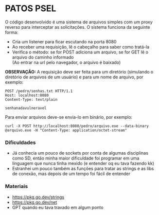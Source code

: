 # PATOS PSEL

O código desenvolvido é uma sistema de arquivos simples com um proxy reverso para interceptar as solicitações. O sistema funciona da seguinte forma:
- Cria um listener para ficar escutando na porta 8080
- Ao receber uma requisição, lê o cabeçalho para saber como tratá-la
- Verifica o método: se for POST adiciona um arquivo, se for GET lê o arquivo do caminho informado  
(Ao entrar na url pelo navegador, o arquivo é baixado)
  
**OBSERVAÇÃO:** A requisição deve ser feita para um diretório (simulando o diretório de arquivos de um usuário) e para um nome de arquivo, por exemplo:

```
POST /pedro/senhas.txt HTTP/1.1  
Host: localhost:8080  
Content-Type: text/plain

senhanadavulneravel
```
Para enviar arquivos deve-se envia-lo em binário, por exemplo:
```
curl -X POST http://localhost:8080/pedro/arquivo.exe --data-binary @arquivo.exe -H "Content-Type: application/octet-stream"
```

### Dificuldades  
- Já conhecia um pouco de sockets por conta de algumas disciplinas como SD, então minha maior dificuldade foi programar em uma linguagem que nunca tinha mexido (e entender oq eu tava fazendo kk)  
- Estranhei um pouco também as funções para tratar as strings e as libs de conexão, mas depois de um tempo foi fácil de entender

### Materiais
- https://pkg.go.dev/strings
- https://pkg.go.dev/net
- GPT quando eu tava travado em algum ponto
